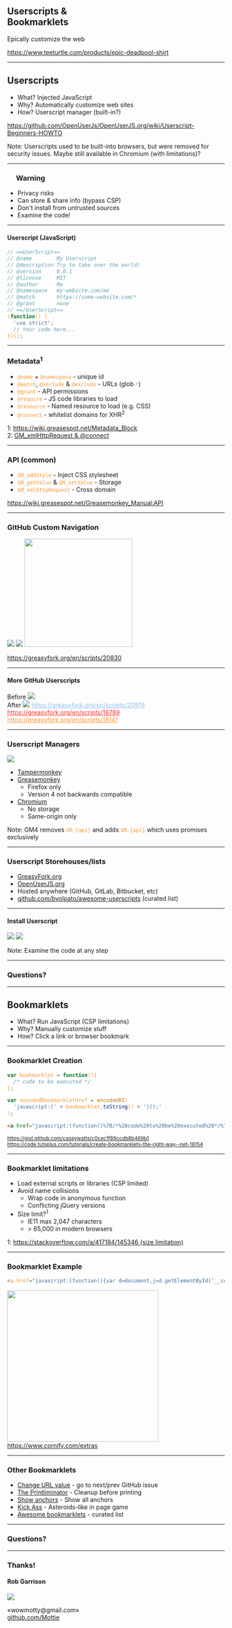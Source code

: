 <!-- .slide: data-background="#000 url(https://raw.githubusercontent.com/Mottie/Presentations/master/userscripts/images/epic-deadpool-t-shirt-teeturtle-marvel_800x.jpg) no-repeat center 50%" -->

<style>
/* First slide */
#userscripts-bookmarklets { margin-top: 100px; font-size: 1em; }
.reveal section img { border: 0; }
.reveal .image-placeholder { height: 250px; }
.reveal .backgrounds .slide-background[data-background-hash^="url(https"] { background-size: 30% auto !important; }
.reveal h2, .reveal p, .reveal a { text-shadow:1px 1px 2px #000, 0 0 1em #000, 0 0 0.2em #000; }
/* rest of the slides */
pre { white-space: pre-wrap; word-break: break-all; }
code { color: #FB9632; }
.header-icon { height: 1em; vertical-align: text-bottom; }
.reveal section img { background: transparent; border-color: #333; }
.line-through.visible { text-decoration: line-through; }
.reveal strong { color: #555; font-size: .7em; }
.reveal .small-font, .reveal .bottom-link { font-size: 0.5em; }
.reveal .med-font { font-size: 0.75em; }
.reveal .bottom-link { position:relative; bottom: -100px; }
.reveal .flex-row { display: flex; justify-content: space-evenly; }
.reveal .flex-row img { width: 40%; }
.reveal .flex-row2 { display: flex; }
.reveal .flex-row2 > div { width: 50%; }
.reveal .flex-row2 a { display: block; margin-bottom: 0.5em; }
</style>

## Userscripts &<br>Bookmarklets

<p class="image-placeholder"></p>

Epically customize the web

<a class="bottom-link" href="https://www.teeturtle.com/products/epic-deadpool-shirt">
  https://www.teeturtle.com/products/epic-deadpool-shirt
</a>

---

## Userscripts

- What? Injected JavaScript
- Why? Automatically customize web sites
- How? Userscript manager (built-in?)

<a class="bottom-link" href="https://github.com/OpenUserJs/OpenUserJS.org/wiki/Userscript-Beginners-HOWTO">
  https://github.com/OpenUserJs/OpenUserJS.org/wiki/Userscript-Beginners-HOWTO
</a>

Note: Userscripts used to be built-into browsers, but were removed for security issues. Maybe still available in Chromium (with limitations)?

---

### <img src="https://raw.githubusercontent.com/Mottie/Presentations/master/userscripts/images/warning.png" class="header-icon" /> Warning

- Privacy risks
- Can store & share info (bypass CSP)
- Don't install from untrusted sources
- Examine the code!

---

#### Userscript (JavaScript)

```js
// ==UserScript==
// @name        My Userscript
// @description Try to take over the world!
// @version     0.0.1
// @license     MIT
// @author      Me
// @namespace   my-website.com/me
// @match       https://some-website.com/*
// @grant       none
// ==/UserScript==
(function() {
  'use strict';
  // Your code here...
})();
```

---

### Metadata<sup class="small-font">1</sup>

- `@name` + `@namespace` - unique id
- `@match`, `@include` & `@exclude` - URLs (glob `*`)
- `@grant` - API permissions
- `@require` - JS code libraries to load
- `@resource` - Named resource to load (e.g. CSS)
- `@connect` - whitelist domains for XHR<sup class="small-font">2</sup>

<div class="bottom-link">
  1: <a href="https://wiki.greasespot.net/Metadata_Block">
    https://wiki.greasespot.net/Metadata_Block
  </a>
  <br />
  2: <a href="https://greasyfork.org/en/discussions/development/55737-devs-tampermonkey-s-upcoming-support-of-connect-may-break-scripts-with-gm-xmlhttprequest">
    GM_xmlHttpRequest & @connect 
  </a>
</div>

---

### API <span class="small-font">(common)</span>

- `GM_addStyle` - Inject CSS stylesheet
- `GM_getValue` & `GM_setValue` - Storage
- `GM_xmlhttpRequest` - Cross domain

<a class="bottom-link" href="https://wiki.greasespot.net/Greasemonkey_Manual:API">
  https://wiki.greasespot.net/Greasemonkey_Manual:API
</a>

---

### GitHub Custom Navigation

![](https://raw.githubusercontent.com/Mottie/Presentations/master/userscripts/images/custom-nav-before.png)
![](https://raw.githubusercontent.com/Mottie/Presentations/master/userscripts/images/custom-nav-after.png)
<img src="https://raw.githubusercontent.com/Mottie/Presentations/master/userscripts/images/custom-nav-settings.png" style="height: 250px;" />

<a class="small-font" href="https://greasyfork.org/en/scripts/20830">
  https://greasyfork.org/en/scripts/20830
</a>

---

#### More GitHub Userscripts

<div class="flex-row2">
  <div>
    Before
    <img src="https://raw.githubusercontent.com/Mottie/Presentations/master/userscripts/images/userscript1-before.png">
  </div>

  <div>
    After
    <img src="https://raw.githubusercontent.com/Mottie/Presentations/master/userscripts/images/userscript1-after.png">
    <a href="https://greasyfork.org/en/scripts/20974" style="font-size:14px; color: #91C0F0;">
      https://greasyfork.org/en/scripts/20974
    </a>
    <a href="https://greasyfork.org/en/scripts/18789" style="font-size:14px; color: #FF3230;">
      https://greasyfork.org/en/scripts/18789
    </a>
    <a href="https://greasyfork.org/en/scripts/18141" style="font-size:14px; color: #FB9632;">
      https://greasyfork.org/en/scripts/18141
    </a>
  </div>
</div>

---

### Userscript Managers

![](https://raw.githubusercontent.com/Mottie/Presentations/master/userscripts/images/userscript-support.png)

- [Tampermonkey](https://tampermonkey.net/)
- [Greasemonkey](https://www.greasespot.net/)
  - Firefox only
  - Version 4 not backwards compatible
- [Chromium](https://www.chromium.org/developers/design-documents/user-scripts)
  - No storage
  - Same-origin only

Note: GM4 removes `GM_{api}` and adds `GM.{api}` which uses promises exclusively

---

### Userscript Storehouses/lists

- [GreasyFork.org](https://greasyfork.org)
- [OpenUserJS.org](https://openuserjs.org)
- Hosted anywhere (GitHub, GitLab, Bitbucket, etc)
- [github.com/bvolpato/awesome-userscripts](https://github.com/bvolpato/awesome-userscripts) (curated list)

---

#### Install Userscript

<div class="flex-row">
  <img src="https://raw.githubusercontent.com/Mottie/Presentations/master/userscripts/images/greasyfork.png" />
  <img src="https://raw.githubusercontent.com/Mottie/Presentations/master/userscripts/images/tampermonkey.png" />
</div>

Note: Examine the code at any step

---

### Questions?

---

## Bookmarklets

- What? Run JavaScript (CSP limitations)
- Why? Manually customize stuff
- How? Click a link or browser bookmark

---

### Bookmarklet Creation

```js
var bookmarklet = function(){
  /* code to be executed */
};

var encodedBookmarkletHref = encodeURI(
  'javascript:(' + bookmarklet.toString() + ')();'
);
```

```html
<a href="javascript:(function()%7B/*%20code%20to%20be%20executed%20*/%7D)();">Click me</a>
```

<small class="bottom-link">
  <a href="https://gist.github.com/caseywatts/c0cec1f89ccdb8b469b1">
    https://gist.github.com/caseywatts/c0cec1f89ccdb8b469b1
  </a>
  <br />
  <a href="https://code.tutsplus.com/tutorials/create-bookmarklets-the-right-way--net-18154">
    https://code.tutsplus.com/tutorials/create-bookmarklets-the-right-way--net-18154
  </a>
</small>

---

### Bookmarklet limitations

<ul class="med-font">
  <li>Load external scripts or libraries (CSP limited)</li>
  <li>
    Avoid name collisions
    <ul>
      <li>Wrap code in anonymous function</li>
      <li>Conflicting jQuery versions</li>
    </ul>
  </li>
  <li>Size limit?<sup>1</sup>
    <ul>
      <li>IE11 max 2,047 characters</li>
      <li>> 65,000 in modern browsers</li>
    </ul>
  </li>
</ul>

<div class="bottom-link">
  1:
  <a href="https://stackoverflow.com/a/417184/145346">
    https://stackoverflow.com/a/417184/145346 (size limitation)
  </a>
</div>

---

### Bookmarklet Example

```js
<a href="javascript:(function(){var d=document,j=d.getElementById('__cornify_nodes'),k=null,c='https://cornify.com/js/cornify',l=0;var f=['.js','_run.js'];if(j){cornify_add();}else{k=d.createElement('div');k.id='__cornify_nodes';d.getElementsByTagName('body')[0].appendChild(k);for(;l<f.length;l++){j=d.createElement('script');j.src=c+f[l];k.appendChild(j);}}})();">cornify</a>
```

<img src="https://raw.githubusercontent.com/Mottie/Presentations/master/userscripts/images/cornify.jpg" width="350" />
<br />
<a class="small-font" href="https://www.cornify.com/extras">
  https://www.cornify.com/extras
</a>

---

### Other Bookmarklets

- [Change URL value](https://gist.github.com/Mottie/0e7a119ce0e90d054fef#change-last-value) - go to next/prev GitHub issue
- [The Printliminator](https://css-tricks.github.io/The-Printliminator/) - Cleanup before printing
- [Show anchors](http://www.sensefulsolutions.com/2009/12/show-anchors-bookmarklet.html) - Show all anchors
- [Kick Ass](https://kickassapp.com/) - Asteroids-like in page game
- [Awesome bookmarklets](https://github.com/marcobiedermann/awesome-bookmarklets) - curated list

---

### Questions?

---

### Thanks!

#### Rob Garrison

![](https://raw.githubusercontent.com/Mottie/Presentations/master/userscripts/images/avatar.png)

&#x00ab;w&#x006f;wm&#111;&#x0074;&#116;y&#x40;&#103;m&#x0061;il&#46;c&#111;m&#187;
<br>
[github.com/Mottie](https://github.com/Mottie)
